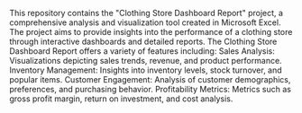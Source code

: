 This repository contains the "Clothing Store Dashboard Report" project, a comprehensive analysis and visualization tool created in Microsoft Excel. 
The project aims to provide insights into the performance of a clothing store through interactive dashboards and detailed reports.
The Clothing Store Dashboard Report offers a variety of features including:
Sales Analysis: Visualizations depicting sales trends, revenue, and product performance.
Inventory Management: Insights into inventory levels, stock turnover, and popular items.
Customer Engagement: Analysis of customer demographics, preferences, and purchasing behavior.
Profitability Metrics: Metrics such as gross profit margin, return on investment, and cost analysis.
